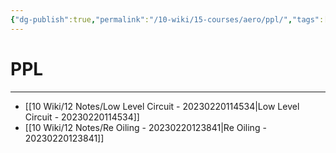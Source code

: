 ```yaml
---
{"dg-publish":true,"permalink":"/10-wiki/15-courses/aero/ppl/","tags":["wiki/course"]}
---
```


# PPL
---
- [[10 Wiki/12 Notes/Low Level Circuit - 20230220114534\|Low Level Circuit - 20230220114534]]
- [[10 Wiki/12 Notes/Re Oiling - 20230220123841\|Re Oiling - 20230220123841]]
